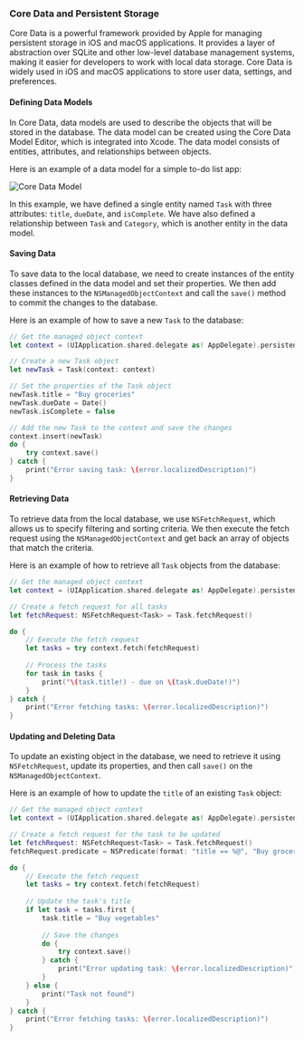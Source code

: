 ### Core Data and Persistent Storage

Core Data is a powerful framework provided by Apple for managing persistent storage in iOS and macOS applications. It provides a layer of abstraction over SQLite and other low-level database management systems, making it easier for developers to work with local data storage. Core Data is widely used in iOS and macOS applications to store user data, settings, and preferences.

#### Defining Data Models

In Core Data, data models are used to describe the objects that will be stored in the database. The data model can be created using the Core Data Model Editor, which is integrated into Xcode. The data model consists of entities, attributes, and relationships between objects.

Here is an example of a data model for a simple to-do list app:

![Core Data Model](https://i.imgur.com/GnRizBc.png)

In this example, we have defined a single entity named `Task` with three attributes: `title`, `dueDate`, and `isComplete`. We have also defined a relationship between `Task` and `Category`, which is another entity in the data model.

#### Saving Data

To save data to the local database, we need to create instances of the entity classes defined in the data model and set their properties. We then add these instances to the `NSManagedObjectContext` and call the `save()` method to commit the changes to the database.

Here is an example of how to save a new `Task` to the database:

```swift
// Get the managed object context
let context = (UIApplication.shared.delegate as! AppDelegate).persistentContainer.viewContext

// Create a new Task object
let newTask = Task(context: context)

// Set the properties of the Task object
newTask.title = "Buy groceries"
newTask.dueDate = Date()
newTask.isComplete = false

// Add the new Task to the context and save the changes
context.insert(newTask)
do {
    try context.save()
} catch {
    print("Error saving task: \(error.localizedDescription)")
}
```

#### Retrieving Data

To retrieve data from the local database, we use `NSFetchRequest`, which allows us to specify filtering and sorting criteria. We then execute the fetch request using the `NSManagedObjectContext` and get back an array of objects that match the criteria.

Here is an example of how to retrieve all `Task` objects from the database:

```swift
// Get the managed object context
let context = (UIApplication.shared.delegate as! AppDelegate).persistentContainer.viewContext

// Create a fetch request for all tasks
let fetchRequest: NSFetchRequest<Task> = Task.fetchRequest()

do {
    // Execute the fetch request
    let tasks = try context.fetch(fetchRequest)
    
    // Process the tasks
    for task in tasks {
        print("\(task.title!) - due on \(task.dueDate!)")
    }
} catch {
    print("Error fetching tasks: \(error.localizedDescription)")
}
```

#### Updating and Deleting Data

To update an existing object in the database, we need to retrieve it using `NSFetchRequest`, update its properties, and then call `save()` on the `NSManagedObjectContext`.

Here is an example of how to update the `title` of an existing `Task` object:

```swift
// Get the managed object context
let context = (UIApplication.shared.delegate as! AppDelegate).persistentContainer.viewContext

// Create a fetch request for the task to be updated
let fetchRequest: NSFetchRequest<Task> = Task.fetchRequest()
fetchRequest.predicate = NSPredicate(format: "title == %@", "Buy groceries")

do {
    // Execute the fetch request
    let tasks = try context.fetch(fetchRequest)
    
    // Update the task's title
    if let task = tasks.first {
        task.title = "Buy vegetables"
        
        // Save the changes
        do {
            try context.save()
        } catch {
            print("Error updating task: \(error.localizedDescription)")
        }
    } else {
        print("Task not found")
    }
} catch {
    print("Error fetching tasks: \(error.localizedDescription)")
}
```
